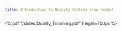 ```yaml
---
title: Introduction to Quality Control (raw reads)
---
```


{% pdf "/slides/Quality_Trimming.pdf" height=700px %}
